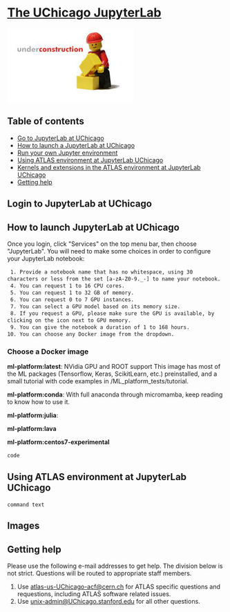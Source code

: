 # [The UChicago JupyterLab](link)

![underconstruction](../images/underconstruction.jpg)
 
## Table of contents
+ [Go to JupyterLab at UChicago](#login-to-jupyterlab-at-UChicago)
+ [How to launch a JupyterLab at UChicago](#how-to-launch-jupyterlab-at-UChicago)
+ [Run your own Jupyter environment](#run-your-own-jupyter-environment)
+ [Using ATLAS environment at JupyterLab UChicago](#using-atlas-environment-jupyter-at-uchicago)
+ [Kernels and extensions in the ATLAS environment at JupyterLab UChicago](#kernels-and-extensions-in-the-atlas-environment-at-uchicago)
+ [Getting help](#getting-help)

## Login to JupyterLab at UChicago


## How to launch JupyterLab at UChicago

Once you login, click "Services" on the top menu bar, then choose "JupyterLab". You will need to make some choices in order to configure your JupyterLab notebook:

	 1. Provide a notebook name that has no whitespace, using 30 characters or less from the set [a-zA-Z0-9._-] to name your notebook.
	 4. You can request 1 to 16 CPU cores.
	 5. You can request 1 to 32 GB of memory.
	 6. You can request 0 to 7 GPU instances.
	 7. You can select a GPU model based on its memory size.
	 8. If you request a GPU, please make sure the GPU is available, by clicking on the icon next to GPU memory.
	 9. You can give the notebook a duration of 1 to 168 hours.
    10. You can choose any Docker image from the dropdown. 


### Choose a Docker image  
**ml-platform:latest**:  NVidia GPU and ROOT support  This image has most of the ML packages (Tensorflow, Keras, ScikitLearn, etc.) preinstalled, and a small tutorial with code examples in /ML_platform_tests/tutorial.

**ml-platform:conda**:  With full anaconda through micromamba, keep reading to know how to use it.   

**ml-platform:julia**: 

**ml-platform:lava**   

**ml-platform:centos7-experimental**   


~~~
code
~~~

## Using ATLAS environment at JupyterLab UChicago


`command text`

## Images 




## Getting help

Please use the following e-mail addresses to get help. The division below is not strict. Questions will be routed to appropriate staff members.  
1. Use atlas-us-UChicago-acf@cern.ch for ATLAS specific questions and requestions, including ATLAS software related issues.  
2. Use unix-admin@UChicago.stanford.edu for all other questions.
